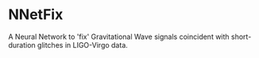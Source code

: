 # NNetFix

A Neural Network to 'fix' Gravitational Wave signals coincident with short-duration glitches in LIGO-Virgo data.